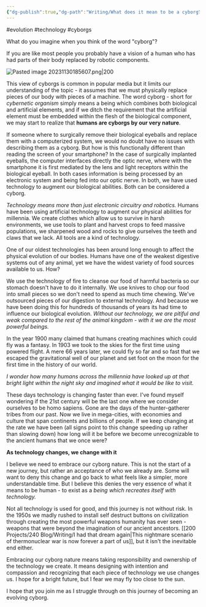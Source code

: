 ```yaml
---
{"dg-publish":true,"dg-path":"Writing/What does it mean to be a cyborg❓.md","permalink":"/writing/what-does-it-mean-to-be-a-cyborg/"}
---
```


#evolution #technology #cyborgs 

What do you imagine when you think of the word "cyborg"? 

If you are like most people you probably have a vision of a human who has had parts of their body replaced by robotic components. 

![Pasted image 20231130185607.png|200](/img/user/Attachments/Pasted%20image%2020231130185607.png)

This view of cyborgs is common in popular media but it limits our understanding of the topic - it assumes that we must physically replace pieces of our body with pieces of a machine.  The word cyborg - short for *cybernetic organism* simply means a being which combines both biological and artificial elements, and if we ditch the requirement that the artificial element must be embedded within the flesh of the biological component, we may start to realize that **humans are cyborgs by our very nature**.

If someone where to surgically remove their biological eyeballs and replace them with a computerized system, we would no doubt have no issues with describing them as a cyborg. But how is this functionally different than reading the screen of your smartphone? In the case of surgically implanted eyeballs, the computer interfaces directly the optic nerve, where with the smartphone it is first mediated by the lens and light receptors within the biological eyeball. In both cases information is being processed by an electronic system and being fed into our optic nerve. In both, we have used technology to augment our biological abilities. Both can be considered a cyborg.

*Technology means more than just electronic circuitry and robotics.* Humans have been using artificial technology to augment our physical abilities for millennia. We create clothes which allow us to survive in harsh environments, we use tools to plant and harvest crops to feed massive populations, we sharpened wood and rocks to give ourselves the teeth and claws that we lack. All tools are a kind of technology.

One of our oldest technologies has been around long enough to affect the physical evolution of our bodies. Humans have one of the weakest digestive systems out of any animal, yet we have the widest variety of food sources available to us. How?

We use the technology of fire to cleanse our food of harmful bacteria so our stomach doesn't have to do it internally. We use knives to chop our food into small pieces so we don't need to spend as much time chewing. We've outsourced pieces of our digestion to external technology. And because we have been doing this for hundreds of thousands of years its had time to influence our biological evolution. *Without our technology, we are pitiful and weak compared to the rest of the animal kingdom - with it we are the most powerful beings.* 

In the year 1900 many claimed that humans creating machines which could fly was a fantasy. In 1903 we took to the skies for the first time using powered flight. A mere 66 years later, we could fly so far and so fast that we escaped the gravitational well of our planet and set foot on the moon for the first time in the history of our world.

*I wonder how many humans across the millennia have looked up at that bright light within the night sky and imagined what it would be like to visit.* 

These days technology is changing faster than ever. I've found myself wondering if the 21st century will be the last one where we consider ourselves to be homo sapiens. Gone are the days of the hunter-gatherer tribes from our past. Now we live in mega-cities, with economies and culture that span continents and billions of people. If we keep changing at the rate we have been (all signs point to this change speeding up rather than slowing down) how long will it be before we become unrecognizable to the ancient humans that we once were?

**As technology changes, we change with it**

I believe we need to embrace our cyborg nature. This is not the start of a new journey, but rather an acceptance of who we already are. Some will want to deny this change and go back to what feels like a simpler, more understandable time. But I believe this denies the very essence of what it means to be human - to exist as a *being which recreates itself with technology.* 

Not all technology is used for good, and this journey is not without risk. In the 1950s we madly rushed to install self destruct buttons on civilization through creating the most powerful weapons humanity has ever seen - weapons that were beyond the imagination of our ancient ancestors. [[200 Projects/240 Blog/Writing/I had that dream again\|This nightmare scenario of thermonuclear war is now forever a part of us]], but it isn't the inevitable end either.

Embracing our cyborg nature means taking responsibility and ownership of the technology we create. It means designing with intention and compassion and recognizing that each piece of technology we use changes us. I hope for a bright future, but I fear we may fly too close to the sun. 

I hope that you join me as I struggle through on this journey of becoming an evolving cyborg.

